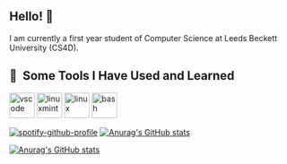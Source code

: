 ## Hello! 👋

I am currently a first year student of Computer Science at Leeds Beckett University (CS4D). 





<h2> 🚀 &nbsp;Some Tools I Have Used and Learned</h2>
<p align="left">
<img src="https://cdn.jsdelivr.net/gh/devicons/devicon/icons/vscode/vscode-original.svg" alt="vscode" width="45" height="45"/>
<img src="https://cdn.jsdelivr.net/gh/devicons/devicon@latest/icons/linuxmint/linuxmint-original.svg" alt="linuxmint" width="45" height="45"/>
<img src="https://cdn.jsdelivr.net/gh/devicons/devicon@latest/icons/linux/linux-original.svg" alt="linux" width="45" height="45"/>
<img src="https://cdn.jsdelivr.net/gh/devicons/devicon@latest/icons/bash/bash-original.svg" alt="bash" width="45" height="45"/>
          

[![spotify-github-profile](https://spotify-github-profile.kittinanx.com/api/view?uid=3135xdn5ceomdvufufcwomlj7xma&cover_image=true&theme=default&show_offline=false&background_color=121212&interchange=false&profanity=false)](https://github.com/kittinan/spotify-github-profile) [![Anurag's GitHub stats](https://github-readme-stats.vercel.app/api?username=ojckstr&show_icons=true&theme=cobalt)](https://github.com/anuraghazra/github-readme-stats)

[![Anurag's GitHub stats](https://github-readme-stats.vercel.app/api?username=ojckstr&show_icons=true&theme=cobalt)](https://github.com/anuraghazra/github-readme-stats)




<!--
**oJckstr/oJckstr** is a ✨ _special_ ✨ repository because its `README.md` (this file) appears on your GitHub profile.

Here are some ideas to get you started:

- 🔭 I’m currently working on ...
- 🌱 I’m currently learning ...
- 👯 I’m looking to collaborate on ...
- 🤔 I’m looking for help with ...
- 💬 Ask me about ...
- 📫 How to reach me: ...
- 😄 Pronouns: ...
- ⚡ Fun fact: ...
-->




